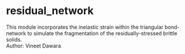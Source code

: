 # residual_network
This module incorporates the inelastic strain within the triangular bond-network to simulate the fragmentation of the residually-stressed brittle solids.
<br>
Author: Vineet Dawara
